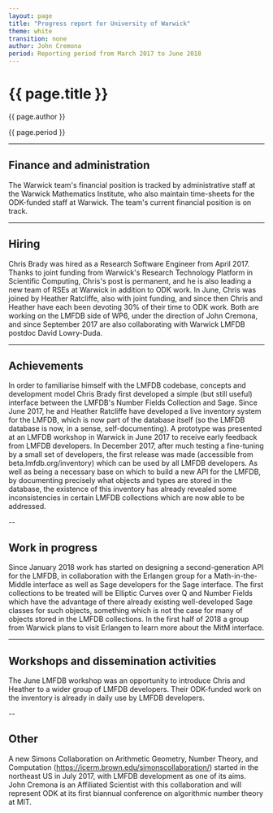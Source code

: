 ```yaml
---
layout: page
title: "Progress report for University of Warwick"
theme: white
transition: none
author: John Cremona
period: Reporting period from March 2017 to June 2018
---
```


# {{ page.title }}

{{ page.author }}

{{ page.period }}

---

## Finance and administration

The Warwick team's financial position is tracked by administrative
staff at the Warwick Mathematics Institute, who also maintain
time-sheets for the ODK-funded staff at Warwick.  The team's current
financial position is on track.

---
## Hiring

Chris Brady was hired as a Research Software Engineer from April 2017.
Thanks to joint funding from Warwick's Research Technology Platform in
Scientific Computing, Chris's post is permanent, and he is also
leading a new team of RSEs at Warwick in addition to ODK work.  In
June, Chris was joined by Heather Ratcliffe, also with joint funding,
and since then Chris and Heather have each been devoting 30% of their
time to ODK work.  Both are working on the LMFDB side of WP6, under
the direction of John Cremona, and since September 2017 are also
collaborating with Warwick LMFDB postdoc David Lowry-Duda.

---
## Achievements

In order to familiarise himself with the LMFDB codebase, concepts and
development model Chris Brady first developed a simple (but still
useful) interface between the LMFDB's Number Fields Collection and
Sage.  Since June 2017, he and Heather Ratcliffe have developed a live
inventory system for the LMFDB, which is now part of the database
itself (so the LMFDB database is now, in a sense, self-documenting).
A prototype was presented at an LMFDB workshop in Warwick in June 2017
to receive early feedback from LMFDB developers.  In December 2017,
after much testing a fine-tuning by a small set of developers, the
first release was made (accessible from beta.lmfdb.org/inventory)
which can be used by all LMFDB developers.  As well as being a
necessary base on which to build a new API for the LMFDB, by
documenting precisely what objects and types are stored in the
database, the existence of this inventory has already revealed some
inconsistencies in certain LMFDB collections which are now able to be
addressed.

--
## Work in progress

Since January 2018 work has started on designing a second-generation
API for the LMFDB, in collaboration with the Erlangen group for a
Math-in-the-Middle interface as well as Sage developers for the Sage
interface.  The first collections to be treated will be Elliptic
Curves over Q and Number Fields which have the advantage of there
already existing well-developed Sage classes for such objects,
something which is not the case for many of objects stored in the
LMFDB collections.  In the first half of 2018 a group from Warwick
plans to visit Erlangen to learn more about the MitM interface.

---
## Workshops and dissemination activities

The June LMFDB workshop was an opportunity to introduce Chris and
Heather to a wider group of LMFDB developers.  Their ODK-funded work
on the inventory is already in daily use by LMFDB developers.

--
## Other

A new Simons Collaboration on Arithmetic Geometry, Number Theory, and
Computation (https://icerm.brown.edu/simonscollaboration/) started in
the northeast US in July 2017, with LMFDB development as one of its
aims.  John Cremona is an Affiliated Scientist with this collaboration
and will represent ODK at its first biannual conference on algorithmic
number theory at MIT.

</section>
